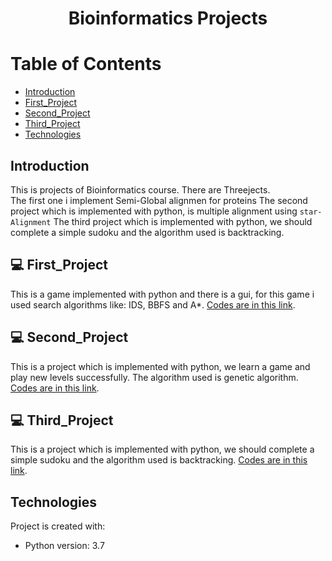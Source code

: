 # <p align="center">Bioinformatics Projects</p>

# Table of Contents
- [Introduction](https://github.com/mohammadtavakoli78/Bioinformatics#introduction)
- [First_Project](https://github.com/mohammadtavakoli78/Bioinformatics#-First_Project)
- [Second_Project](https://github.com/mohammadtavakoli78/Bioinformatics#-Second_Project)
- [Third_Project](https://github.com/mohammadtavakoli78/Bioinformatics#-Third_Project)
- [Technologies](https://github.com/mohammadtavakoli78/Bioinformatics#technologies)

## Introduction
This is projects of Bioinformatics course. There are Threejects.<br>
The first one i implement Semi-Global alignmen for proteins
The second project which is implemented with python, is multiple alignment using ```star-Alignment```
The third project which is implemented with python, we should complete a simple sudoku and the algorithm used is backtracking.<br>

## 💻 First_Project
This is a game implemented with python and there is a gui, for this game i used search algorithms like: IDS, BBFS and A*. [Codes are in this link](https://github.com/mohammadtavakoli78/Artificial-Intelligence/tree/master/Project%201%20(Seach%20Algorithms-IDS-BBFS-AStar)).

## 💻 Second_Project
This is a project which is implemented with python, we learn a game and play new levels successfully. The algorithm used is genetic algorithm. [Codes are in this link](https://github.com/mohammadtavakoli78/Artificial-Intelligence/tree/master/Project%202%20(Genetic%20Algorithm)).

## 💻 Third_Project
This is a project which is implemented with python, we should complete a simple sudoku and the algorithm used is backtracking. [Codes are in this link](https://github.com/mohammadtavakoli78/Artificial-Intelligence/tree/master/Project%203%20(Constraint%20Satisfaction%20Problems)).

## Technologies
Project is created with:
* Python version: 3.7

